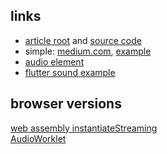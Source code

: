 ## links
- [article root](https://googlechromelabs.github.io/web-audio-samples/audio-worklet/) and [source code](https://github.com/GoogleChromeLabs/web-audio-samples/tree/main/audio-worklet)
- simple: [medium.com](https://medium.com/@bryanjenningz/how-to-record-and-play-audio-in-javascript-faa1b2b3e49b), [example](https://github.com/bryanjenningz/record-audio/blob/master/index.js)
- [audio element](https://www.w3schools.com/tags/ref_av_dom.asp)
- [flutter sound example](https://flutter-sound.canardoux.xyz/web_example/#/)

## browser versions

[web assembly instantiateStreaming](https://developer.mozilla.org/en-US/docs/Web/JavaScript/Reference/Global_Objects/WebAssembly/instantiateStreaming)<br>
[AudioWorklet](https://developer.mozilla.org/en-US/docs/Web/API/AudioWorklet)


